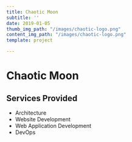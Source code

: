 ```yaml
---
title: Chaotic Moon
subtitle: ''
date: 2019-01-05
thumb_img_path: "/images/chaotic-logo.png"
content_img_path: "/images/chaotic-logo.png"
template: project

---
```

# Chaotic Moon

## Services Provided

* Architecture
* Website Development
* Web Application Development
* DevOps
